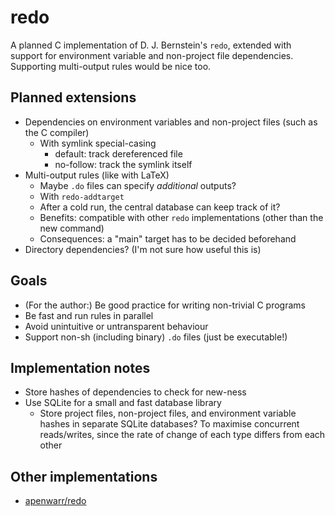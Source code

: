 # redo

A planned C implementation of D. J. Bernstein's `redo`, extended with support
for environment variable and non-project file dependencies.  Supporting
multi-output rules would be nice too.

## Planned extensions

* Dependencies on environment variables and non-project files (such as the C
  compiler)
  - With symlink special-casing
    - default: track dereferenced file
    - no-follow: track the symlink itself
* Multi-output rules (like with LaTeX)
  - Maybe `.do` files can specify *additional* outputs?
  - With `redo-addtarget`
  - After a cold run, the central database can keep track of it?
  - Benefits: compatible with other `redo` implementations (other than the new
    command)
  - Consequences: a "main" target has to be decided beforehand
* Directory dependencies?  (I'm not sure how useful this is)

## Goals

* (For the author:) Be good practice for writing non-trivial C programs
* Be fast and run rules in parallel
* Avoid unintuitive or untransparent behaviour
* Support non-sh (including binary) `.do` files (just be executable!)

## Implementation notes

* Store hashes of dependencies to check for new-ness
* Use SQLite for a small and fast database library
  - Store project files, non-project files, and environment variable hashes in
    separate SQLite databases?  To maximise concurrent reads/writes, since the
    rate of change of each type differs from each other

## Other implementations

* [apenwarr/redo](https://github.com/apenwarr/redo/)
